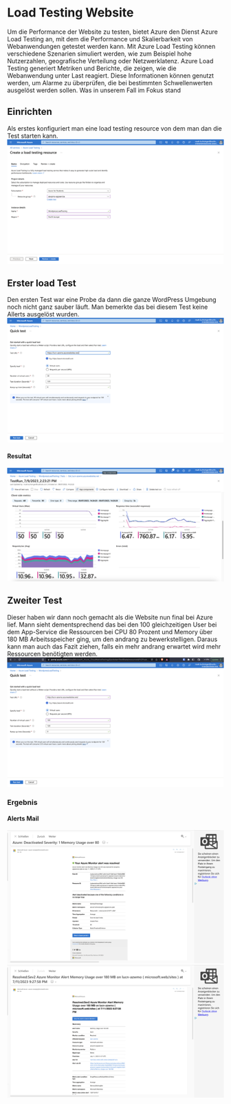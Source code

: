 # Load Testing Website


Um die Performance der Website zu testen, bietet Azure den Dienst Azure Load Testing an, mit dem die Performance und Skalierbarkeit von Webanwendungen getestet werden kann. Mit Azure Load Testing können verschiedene Szenarien simuliert werden, wie zum Beispiel hohe Nutzerzahlen, geografische Verteilung oder Netzwerklatenz. Azure Load Testing generiert Metriken und Berichte, die zeigen, wie die Webanwendung unter Last reagiert. Diese Informationen können genutzt werden, um Alarme zu überprüfen, die bei bestimmten Schwellenwerten ausgelöst werden sollen. Was in unserem Fall im Fokus stand


## Einrichten

Als erstes konfiguriert man eine load testing resource von dem man dan die Test starten kann.
![](attachments/Pasted%20image%2020230708171636.png)


## Erster load Test

Den ersten Test war eine Probe da dann die ganze WordPress Umgebung noch nicht ganz sauber läuft. Man bemerkte das bei diesem Test keine Allerts ausgelöst wurden.
![](attachments/Pasted%20image%2020230709142311.png)

#### Resultat
![](attachments/Pasted%20image%2020230709221441.png)


## Zweiter Test

Dieser haben wir dann noch gemacht als die Website nun final bei Azure lief. Mann sieht dementsprechend das bei den 100 gleichzeitigen User bei dem App-Service die Ressourcen bei CPU 80 Prozent und Memory über 180 MB Arbeitsspeicher ging, um den andrang zu bewerkstelligen. Daraus kann man auch das Fazit ziehen, falls ein mehr andrang erwartet wird mehr Ressourcen benötigten werden.
![](attachments/Pasted%20image%2020230711231021.png)


### Ergebnis

#### Alerts Mail

![](attachments/Pasted%20image%2020230711233039.png)
![](attachments/Pasted%20image%2020230711233113.png)